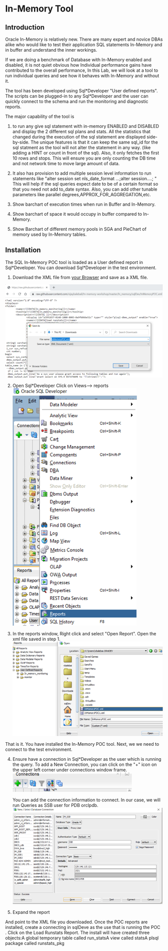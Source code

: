 # In-Memory Tool

## Introduction

Oracle In-Memory is relatively new. There are many expert and novice DBAs alike who would like to test their application SQL statements In-Memory and in buffer and understand the inner workings.

If we are doing a benchmark of Database with In-Memory enabled and disabled, it is not quiet obvious how Individual performance gains have contributed to the overall performance, In this Lab, we will look at a tool to run individual queries and see how it behaves with In-Memory and without it.

The tool has been developed using Sql\*Developer "User defined reports". The scripts can be plugged-in to any Sql\*Developer and the user can quickly connect to the schema and run the monitoring and diagnostic reports.  

The major capability of the tool is

1)  to run any give sql statement with in-memory ENABLED and  DISABLED and display the 2 different sql plans and stats. All the statistics that changed during the execution of the sql statement are displayed side-by-side. The unique features is that it can keep the same sql_id for the sql statment as the tool will not alter the statement in any way. (like adding a HINT or count in front of the sql).  Also, it only fetches the first 10 rows and stops. This will ensure you are only counting the DB time and not network time to move large amount of data.

2) It also has  provision to add multiple session level information to run statements like "alter session set nls\_date\_format ...;alter session....; " This will help if the sql queries expect date to be of a certain format so that you need not add to_date syntax. Also, you can add other tunable parameters like parallel degrees,APPROX\_FOR\_AGGREGATION,etc.

3) Show barchart of execution times when run in Buffer and In-Memory.

4) Show barchart of space it would occupy in buffer compared to In-Memory.

5) Show Barchart of different memory pools in SGA and PieChart of memory used by In-Memory tables.

## Installation

The SQL In-Memory POC tool is loaded as a User defined report in Sql\*Developer. You can download Sql\*Developer in the test environment.

1. Download the XML file from [your Browser](https://raw.githubusercontent.com/vijaybalebail/In-memory-workshop/master/In_memory/sqlDev/InMemoryPOC.xml) and save as a XML file.



![](images/saveAs.png)



2. Open Sql*Developer Click on Views--> reports
![](images/viewReports.png)

3. In the reports window, Right click and select "Open Report". Open the xml file saved in step 1.
![](images/openReport.png)

That is it. You have installed the In-Memory POC tool. Next, we we need to connect to the test environment.

4. Ensure have a connection in Sql\*Developer as the user which is running the query.
   To add a New Connection, you can click on the "+" icon on the upper left corner under connections window frame.
    ![](images/newConnection.png)

    You can add the connection information to connect. In our case, we will run Queries as SSB user for PDB orclpdb.
    ![](images/SSBconnection.png)

4. Expand the report

And point to the XML file you downloaded.
Once the POC reports are installed, create a connecting in sqlDeve as the use that is running the POC . Click on the Load Runstats Report.
The install will have created three objects:A global temporary table called run_statsA view called statsA plsql package called runstats_pkg
